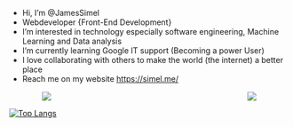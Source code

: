 - Hi, I’m @JamesSimel
- Webdeveloper {Front-End Development}
- I’m interested in technology especially software engineering, Machine Learning and Data analysis
- I’m currently learning Google IT support (Becoming a power User)
- I love collaborating with others to make the world (the internet) a better place
- Reach me on my website https://simel.me/


<div style="display: flex; flex-wrap:wrap; ">
  <div style="margin:auto; width:50%">
        <img src="https://github-readme-streak-stats.herokuapp.com?user=john-njau&theme=radical" />
  </div>
 <br>
  <div style="margin:auto">
        <img src="https://github-readme-stats.vercel.app/api?username=John-Njau&hide=issues&show_icons=true&theme=radical)](https://github.com/anuraghazra/github-readme-stats" />
   </div>
</div>

 [![Top Langs](https://github-readme-stats.vercel.app/api/top-langs/?username=John-Njau)](https://github.com/anuraghazra/github-readme-stats) 
